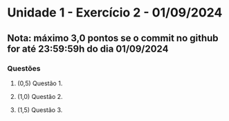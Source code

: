 # Unidade 1 - Exercício 2 - 01/09/2024

## Nota: máximo 3,0 pontos se o commit no github for até 23:59:59h do dia 01/09/2024

### Questões

1. (0,5) Questão 1.

2. (1,0) Questão 2.

3. (1,5) Questão 3.

